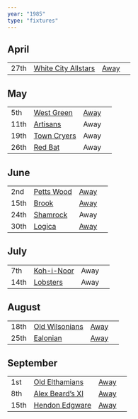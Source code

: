 ```yaml
---
year: "1985"
type: "fixtures"
---
```


## April

|  |  |  |  |
|:---|:---|:---|:---|
| 27th | [White City Allstars](/1985/white-city-allstars) | [Away](https://goo.gl/maps/egz4qaWtCgyq7tRr6) |

## May

|  |  |  |  |
|:---|:---|:---|:---|
| 5th | [West Green](/1985/west-green) | [Away](https://goo.gl/maps/RuqU3SDAXZkYVKds6) |
| 11th | [Artisans](/1985/the-artisans) | Away |
| 19th | [Town Cryers](/1985/town-cryers) | Away |
| 26th | [Red Bat](/1985/red-bat) | Away |

## June

|  |  |  |  |
|:---|:---|:---|:---|
| 2nd | [Petts Wood](/1985/petts-wood) | [Away](https://goo.gl/maps/GSxny1YCCc3PhEtD6) |
| 15th | [Brook](/1985/brook) | [Away](https://goo.gl/maps/dQwigbDWBHfwzub68) |
| 24th | [Shamrock](/1985/shamrock) | Away |
| 30th | [Logica](/1985/logica) | [Away](https://goo.gl/maps/Fx66VqDovzYn2pBCA) |

## July

|  |  |  |  |
|:---|:---|:---|:---|
| 7th | [Koh-i-Noor](/1985/koh-i-noor) | Away |
| 14th | [Lobsters](/1985/lobsters) | Away |

## August

|  |  |  |  |
|:---|:---|:---|:---|
| 18th | [Old Wilsonians](/1985/old-wilsonians) | [Away](https://goo.gl/maps/n8uSTWABtMzXyRX99) |
| 25th | [Ealonian](/1985/ealonian) | [Away](https://goo.gl/maps/PsUYWdT94Y2EWxa16) |

## September

|  |  |  |  |
|:---|:---|:---|:---|
| 1st | [Old Elthamians](/1985/old-elthamians) | [Away](https://goo.gl/maps/FQbBNZQTFggEmhfv9) |
| 8th | [Alex Beard’s XI](/1985/alex-beards-xi) | [Away](https://goo.gl/maps/z2x9Nt1CgpkdxRWN7) |
| 15th | [Hendon Edgware](/1985/hendon-edgware) | [Away](https://goo.gl/maps/GXV5pevaYGgK6Xqj6) |